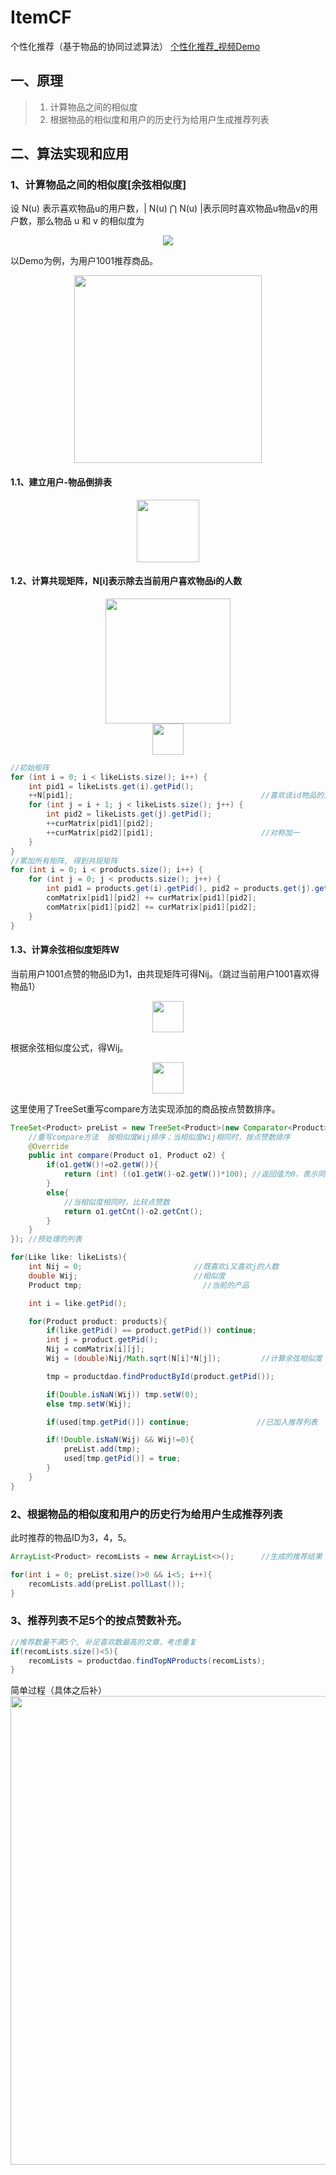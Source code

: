 # ItemCF
个性化推荐（基于物品的协同过滤算法）
[个性化推荐_视频Demo](https://github.com/xuzichang/UserCF/blob/master/rec%20demo.mp4)

## 一、原理
> 1. 计算物品之间的相似度
> 2. 根据物品的相似度和用户的历史行为给用户生成推荐列表

## 二、算法实现和应用
### 1、计算物品之间的相似度[余弦相似度]
设 N(u) 表示喜欢物品u的用户数，| N(u) ⋂ N(u) |表示同时喜欢物品u物品v的用户数，那么物品 u 和 v 的相似度为
<div align=center><img src="https://github.com/xuzichang/UserCF/blob/master/ImgForReadme/CodeCogsEqn.png" text-align="center"/></div>

以Demo为例，为用户1001推荐商品。

<div align=center><img src="https://github.com/xuzichang/UserCF/blob/master/ImgForReadme/table.png" text-align="center" height="300px"/></div>

#### 1.1、建立用户-物品倒排表
<div align=center><img src="https://github.com/xuzichang/UserCF/blob/master/ImgForReadme/user-item.png" text-align="center" height="100px"/></div>

#### 1.2、计算共现矩阵，N[i]表示除去当前用户喜欢物品i的人数
<div align=center><img src="https://github.com/xuzichang/UserCF/blob/master/ImgForReadme/gongxianjuzhen.png" text-align="center" height="200px"/></div>


<div align=center><img src="https://github.com/xuzichang/UserCF/blob/master/ImgForReadme/usercount.png" text-align="center" height="50px"/></div>

```java  
//初始矩阵
for (int i = 0; i < likeLists.size(); i++) {
    int pid1 = likeLists.get(i).getPid();
    ++N[pid1];                                          //喜欢该id物品的人数加一
    for (int j = i + 1; j < likeLists.size(); j++) {
        int pid2 = likeLists.get(j).getPid();
        ++curMatrix[pid1][pid2];
        ++curMatrix[pid2][pid1];                        //对称加一
    }
}
//累加所有矩阵, 得到共现矩阵
for (int i = 0; i < products.size(); i++) {
    for (int j = 0; j < products.size(); j++) {
        int pid1 = products.get(i).getPid(), pid2 = products.get(j).getPid();
        comMatrix[pid1][pid2] += curMatrix[pid1][pid2];
        comMatrix[pid1][pid2] += curMatrix[pid1][pid2];
    }
}
```
#### 1.3、计算余弦相似度矩阵W
当前用户1001点赞的物品ID为1，由共现矩阵可得Nij。（跳过当前用户1001喜欢得物品1）
<div align=center><img src="https://github.com/xuzichang/UserCF/blob/master/ImgForReadme/Nij.png" text-align="center" height="50px"/></div>

根据余弦相似度公式，得Wij。
<div align=center><img src="https://github.com/xuzichang/UserCF/blob/master/ImgForReadme/Wij.png" text-align="center" height="50px"/></div>

这里使用了TreeSet重写compare方法实现添加的商品按点赞数排序。
```java  
TreeSet<Product> preList = new TreeSet<Product>(new Comparator<Product>() {
    //重写compare方法  按相似度Wij排序；当相似度Wij相同时，按点赞数排序
    @Override
    public int compare(Product o1, Product o2) {
        if(o1.getW()!=o2.getW()){
            return (int) ((o1.getW()-o2.getW())*100); //返回值为0，表示同一元素
        }
        else{
            //当相似度相同时，比较点赞数
            return o1.getCnt()-o2.getCnt();
        }
    }
}); //预处理的列表
```
```java  
for(Like like: likeLists){
    int Nij = 0;                         //既喜欢i又喜欢j的人数
    double Wij;                          //相似度
    Product tmp;                           //当前的产品

    int i = like.getPid();

    for(Product product: products){
        if(like.getPid() == product.getPid()) continue;
        int j = product.getPid();
        Nij = comMatrix[i][j];
        Wij = (double)Nij/Math.sqrt(N[i]*N[j]);         //计算余弦相似度

        tmp = productdao.findProductById(product.getPid());

        if(Double.isNaN(Wij)) tmp.setW(0);
        else tmp.setW(Wij);

        if(used[tmp.getPid()]) continue;               //已加入推荐列表

        if(!Double.isNaN(Wij) && Wij!=0){
            preList.add(tmp);
            used[tmp.getPid()] = true;
        }
    }
}
```
### 2、根据物品的相似度和用户的历史行为给用户生成推荐列表
此时推荐的物品ID为3，4，5。
```java  
ArrayList<Product> recomLists = new ArrayList<>();      //生成的推荐结果

for(int i = 0; preList.size()>0 && i<5; i++){
    recomLists.add(preList.pollLast());
}
```
### 3、推荐列表不足5个的按点赞数补充。
```java  
//推荐数量不满5个, 补足喜欢数最高的文章，考虑重复
if(recomLists.size()<5){
    recomLists = productdao.findTopNProducts(recomLists);
}
```
简单过程（具体之后补）
<img src="https://github.com/xuzichang/UserCF/blob/master/ImgForReadme/userCF.jpg" width="750"/>
